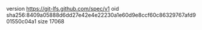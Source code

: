 version https://git-lfs.github.com/spec/v1
oid sha256:8409a05888d6dd27e42e4e22230a1e60d9e8ccf60c86329767afd901550c04a1
size 17068
